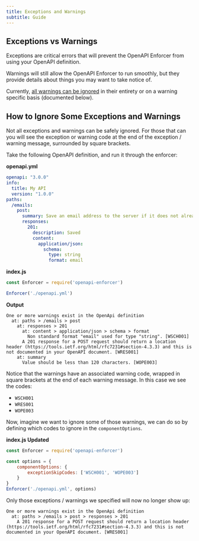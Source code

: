 ```yaml
---
title: Exceptions and Warnings
subtitle: Guide
---
```


## Exceptions vs Warnings

Exceptions are critical errors that will prevent the OpenAPI Enforcer from using your OpenAPI definition.

Warnings will still allow the OpenAPI Enforcer to run smoothly, but they provide details about things you may want to take notice of.

Currently, [all warnings can be ignored](../api/openapi-enforcer.md#enforcer) in their entirety or on a warning specific basis (documented below).

## How to Ignore Some Exceptions and Warnings

Not all exceptions and warnings can be safely ignored. For those that can you will see the exception or warning code at the end of the exception / warning message, surrounded by square brackets.

Take the following OpenAPI definition, and run it through the enforcer:

**openapi.yml**

```yaml
openapi: "3.0.0"
info:
  title: My API
  version: "1.0.0"
paths:
  /emails:
    post:
      summary: Save an email address to the server if it does not already exist and it is also a corperate email address, as identified by the domain.
      responses:
        201:
          description: Saved
          content:
            application/json:
              schema:
                type: string
                format: email
```

**index.js**

```js
const Enforcer = require('openapi-enforcer')

Enforcer('./openapi.yml')
```

**Output**

```
One or more warnings exist in the OpenApi definition
  at: paths > /emails > post
    at: responses > 201
      at: content > application/json > schema > format
        Non standard format "email" used for type "string". [WSCH001]
      A 201 response for a POST request should return a location header (https://tools.ietf.org/html/rfc7231#section-4.3.3) and this is not documented in your OpenAPI document. [WRES001]
    at: summary
      Value should be less than 120 characters. [WOPE003]
```

Notice that the warnings have an associated warning code, wrapped in square brackets at the end of each warning message. In this case we see the codes:

- `WSCH001`
- `WRES001`
- `WOPE003`

Now, imagine we want to ignore some of those warnings, we can do so by defining which codes to ignore in the `componentOptions`.

**index.js Updated**

```js
const Enforcer = require('openapi-enforcer')

const options = {
    componentOptions: {
        exceptionSkipCodes: ['WSCH001', 'WOPE003']
    }
}
Enforcer('./openapi.yml', options)
```

Only those exceptions / warnings we specified will now no longer show up:

```
One or more warnings exist in the OpenApi definition
  at: paths > /emails > post > responses > 201
    A 201 response for a POST request should return a location header (https://tools.ietf.org/html/rfc7231#section-4.3.3) and this is not documented in your OpenAPI document. [WRES001]
```
